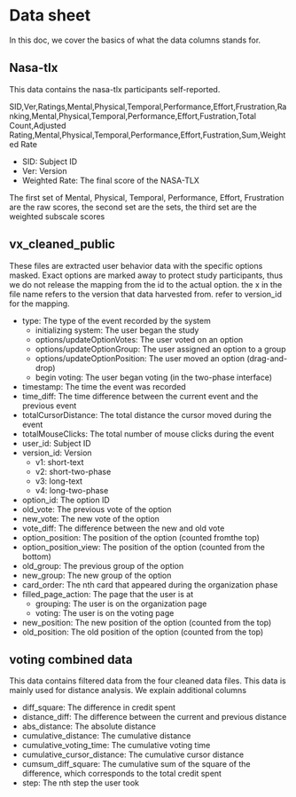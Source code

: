 # Data sheet
In this doc, we cover the basics of what the data columns stands for.

## Nasa-tlx
This data contains the nasa-tlx participants self-reported.

SID,Ver,Ratings,Mental,Physical,Temporal,Performance,Effort,Frustration,Ranking,Mental,Physical,Temporal,Performance,Effort,Fustration,Total Count,Adjusted Rating,Mental,Physical,Temporal,Performance,Effort,Fustration,Sum,Weighted Rate

- SID: Subject ID
- Ver: Version
- Weighted Rate: The final score of the NASA-TLX

The first set of Mental, Physical, Temporal, Performance, Effort, Frustration are the raw scores, the second set are the sets, the third set are the weighted subscale scores

## vx_cleaned_public
These files are extracted user behavior data with the specific options masked. Exact options are marked away to protect study participants, thus we do not release the mapping from the id to the actual option.
the x in the file name refers to the version that data harvested from. refer to version_id for the mapping.

- type: The type of the event recorded by the system
    - initializing system: The user began the study
    - options/updateOptionVotes: The user voted on an option
    - options/updateOptionGroup: The user assigned an option to a group
    - options/updateOptionPosition: The user moved an option (drag-and-drop)
    - begin voting: The user began voting (in the two-phase interface)
- timestamp: The time the event was recorded
- time_diff: The time difference between the current event and the previous event
- totalCursorDistance: The total distance the cursor moved during the event
- totalMouseClicks: The total number of mouse clicks during the event
- user_id: Subject ID
- version_id: Version
    - v1: short-text
    - v2: short-two-phase
    - v3: long-text
    - v4: long-two-phase
- option_id: The option ID
- old_vote: The previous vote of the option
- new_vote: The new vote of the option
- vote_diff: The difference between the new and old vote
- option_position: The position of the option (counted fromthe top)
- option_position_view: The position of the option (counted from the bottom)
- old_group: The previous group of the option
- new_group: The new group of the option
- card_order: The nth card that appeared during the organization phase
- filled_page_action: The page that the user is at
    - grouping: The user is on the organization page
    - voting: The user is on the voting page
- new_position: The new position of the option (counted from the top)
- old_position: The old position of the option (counted from the top)

## voting combined data
This data contains filtered data from the four cleaned data files. This data is mainly used for distance analysis. We explain additional columns

- diff_square: The difference in credit spent
- distance_diff: The difference between the current and previous distance
- abs_distance: The absolute distance
- cumulative_distance: The cumulative distance
- cumulative_voting_time: The cumulative voting time
- cumulative_cursor_distance: The cumulative cursor distance
- cumsum_diff_square: The cumulative sum of the square of the difference, which corresponds to the total credit spent
- step: The nth step the user took
